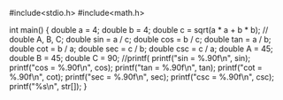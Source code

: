 
#include<stdio.h>
#include<math.h>

int main()
{
    double a = 4;
    double b = 4;
    double c = sqrt(a * a + b * b);
   // double A, B, C;
    double sin = a / c;
    double cos = b / c;
    double tan = a / b;
    double cot = b / a;
    double sec = c / b;
    double csc = c / a;
    double A = 45;
    double B = 45;
    double C = 90;
    //printf(
    printf("sin = %.90f\n", sin);
    printf("cos = %.90f\n", cos);
    printf("tan = %.90f\n", tan);
    printf("cot = %.90f\n", cot);
    printf("sec = %.90f\n", sec);
    printf("csc = %.90f\n", csc);
    printf("%s\n", str[]);
}
